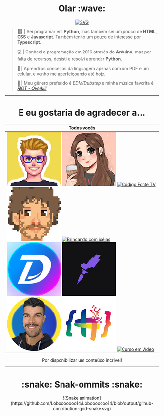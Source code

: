 <div align="center">
  <h1>Olar :wave:</h1>
  <a href="https://git.io/typing-svg">
    <img src="https://readme-typing-svg.demolab.com?font=Fredoka+One&duration=3000&pause=1000&color=D6D2FC&center=true&vCenter=true&width=390&lines=Eu+sou+o+Lobo+%F0%9F%90%BA%2C+e+eu+adoro+tecnologia!;Eu+sou+o+Lobo+%F0%9F%90%BA%2C+e+eu+adoro+comida!;Eu+sou+o+Lobo+%F0%9F%90%BA%2C+e+eu+adoro+programar!;Eu+sou+o+Lobo+%F0%9F%90%BA%2C+e+eu+adoro+aprender!" alt="SVG">
</a>
</div>

> :technologist: | Sei programar em **Python**, mas também sei um pouco de **HTML**, **CSS** e **Javascript**. Também tenho um pouco de  interesse por **Typescript**.
> 
> :computer: | Conheci a programação em 2016 através do **Arduino**, mas por falta de recursos, desisti e resolvi aprender **Python**.
> 
> :iphone: | Aprendi os conceitos da linguagem apenas com um PDF e um celular, e venho me aperfeiçoando até hoje.
> 
> :musical_note: | Meu gênero preferido é *EDM/Dubstep* e minha música favorita é [*RIOT - Overkill*](https://open.spotify.com/track/4XdaaDFE881SlIaz31pTAG?si=d4e500f50a2f4afe)

***

<div align="center">
  <h1>E eu gostaria de agradecer a...</h1>

| Todos vocês |
|-------------|
| [![Filipe Dechamps](./assets/Filipe_Dechamps.jpg)](https://www.youtube.com/@FilipeDeschamps)  [![Rafaella Ballerini](./assets/Rafaella_ballerini.jpg)](https://www.youtube.com/@rafaellaballerini) [![Código Fonte TV](./assets/C%C3%B3digo_fonte_TV.jpg)](https://www.youtube.com/@codigofontetv) [![Eduardo Mendes](./assets/Eduardo_Mendes.jpg)](https://www.youtube.com/@Dunossauro) [![Brincando com idéias](./assets/Brincando__Com_id%C3%A9ias.jpg)](https://www.youtube.com/@BrincandocomIdeias) [![Diolinux](./assets/Diolinux.jpg )](https://www.youtube.com/@Diolinux) [![Rocketseat](./assets/Rocketseat.jpg)](https://www.youtube.com/@rocketseat) [![Dev Aprender](./assets/Dev_Aprender.jpg)](https://www.youtube.com/@DevAprender) [![Hashtag Programação](./assets/hashtag_Programa%C3%A7%C3%A3o.jpg)](https://www.youtube.com/@HashtagProgramacao) [![Curso em Vídeo](.//assets/Curso_Em_V%C3%ADdeo.jpg)](https://www.youtube.com/@CursoemVideo) |
  
<p>Por disponibilizar um conteúdo incrivel!</p>

</div>

***

<div align="center">
  <h1>:snake: Snak-ommits :snake:</h1>
![Snake animation](https://github.com/Lobooooooo14/Lobooooooo14/blob/output/github-contribution-grid-snake.svg)
</div>
